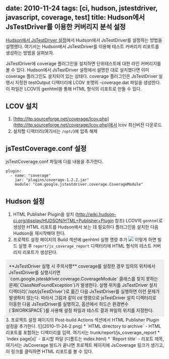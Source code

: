 date: 2010-11-24
tags: [ci, hudson, jstestdriver, javascript, coverage, test]
title: Hudson에서 JsTestDriver를 이용한 커버리지 분석 설정
---
[Hudson에서 JsTestDriver 설정](/2010/11/22/hudson-jstestdriver/)에서 Hudson에서 JsTestDriver를 설정하는 방법을 설명했다. 여기서는 Hudson에서 JsTestDriver를 이용해 테스트 커버리지 리포트를 생성하는 방법을 살펴보자.
<!--more-->

JsTestDriver에 coverage 플러그인을 설치하면 단위테스트에 대한 라인 커버리지를 볼 수 있다. Hudson에서 JsTestDriver 설정에서 설명한 대로 설치했다면 이미 coverage 플러그인도 설치되어 있는 상태다. coverage 플러그인은 JsTestDriver 실행시 지정한 testOutput 디렉터리에 LCOV 포맷의 <config filename>-coverage.dat 파일을 생성한다. 이 파일은 LCOV의 genhtml을 통해 HTML 형식의 리포트로 만들 수 있다.

## LCOV 설치﻿
1. [http://ltp.sourceforge.net/coverage/lcov.php](http://ltp.sourceforge.net/coverage/lcov.php)에서 lcov 최신버전 다운로드
2. 설치할 디렉터리(여기서는 `/opt/`)에 압축 해제

## jsTestCoverage.conf 설정
jsTestCoverage.conf 파일에 다음 내용을 추가한다.

```
plugin:
  - name: "coverage"
    jar: "plugins/coverage-1.2.2.jar"
    module: "com.google.jstestdriver.coverage.CoverageModule"
```

## Hudson 설정
1. HTML Publisher Plugin을 설치
(http://wiki.hudson-ci.org/display/HUDSON/HTML+Publisher+Plugin 참조)
LCOV의 `genhtml`로 생성한 HTML 리포트를 Hudson에서 보는 데 필요하다
플러그인을 설치한 다음 Hudson을 재시작해야 한다.
2. 프로젝트 설정 페이지의 Build 섹션에 genhtml 실행 명령 추가
![](2010-11-24-1.png)
이렇게 하면 빌드 실행 후 `report/js_coverage_report` 디렉터리에 HTML 형식의 테스트 커버리지 리포트가 생성된다.
<div style="background-color:#eeeeee;padding:10px">**JsTestDriver 실행 시 주의사항**
coverage를 설정한 경우 임의의 위치에서 JsTestDriver를 실행시키면 `com.google.jstestdriver.coverage.CoverageModule` 클래스를 찾지 못하는 문제(`ClassNotFoundException`)가 발생한다. 실행 위치를 JsTestDriver 설치 디렉터리(`/opt/jsTestDriver`)로 옮긴 다음 JsTestDriver를 실행하면 이런 문제가 발생하지 않는다.
따라서 그림과 같이 cd 명령으로 jsTestDriver 설치 디렉터리로 이동한 다음 JsTestDriver를 실행하고, 옵션에서 허드슨 환경변수(`$WORKSPACE`)를 사용해 설정 파일과 테스트 결과 파일의 위치를 지정한다.
</div>
3. 프로젝트 설정 페이지의 Post-build Actions 섹션에서 HTML Publisher Plugin 설정을 추가한다.
![](2010-11-24-2.png)
  * `HTML directory to archive` - HTML 리포트를 포함하는 디렉터리를 입력. 여기서는 trunk/report/js_coverage_report
  * `Index page[s]` - 표시할 파일 (디폴트는 index.html)
  * `Report title` - 리포트 제목, 여기서는 JsCoverage
빌드가 끝나면 프로젝트 페이지에 JsCoverage 링크가 생기고, 이 링크를 클릭하면 HTML 리포트를 볼 수 있다.
